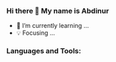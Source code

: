 ### Hi there 👋 My name is Abdinur

- 🌱 I’m currently learning ...
- 💡 Focusing ...


### Languages and Tools:
